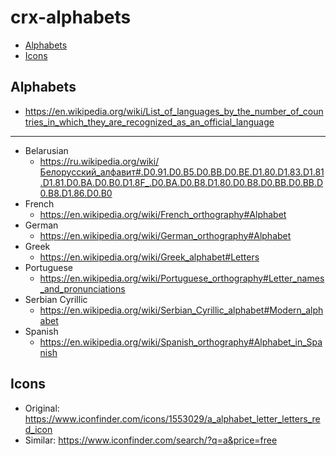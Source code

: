# crx-alphabets

- [Alphabets](#alphabets)
- [Icons](#icons)

## Alphabets

- https://en.wikipedia.org/wiki/List_of_languages_by_the_number_of_countries_in_which_they_are_recognized_as_an_official_language

---

- Belarusian
  - https://ru.wikipedia.org/wiki/Белорусский_алфавит#.D0.91.D0.B5.D0.BB.D0.BE.D1.80.D1.83.D1.81.D1.81.D0.BA.D0.B0.D1.8F_.D0.BA.D0.B8.D1.80.D0.B8.D0.BB.D0.BB.D0.B8.D1.86.D0.B0
- French
  - https://en.wikipedia.org/wiki/French_orthography#Alphabet
- German
  - https://en.wikipedia.org/wiki/German_orthography#Alphabet
- Greek
  - https://en.wikipedia.org/wiki/Greek_alphabet#Letters
- Portuguese
  - https://en.wikipedia.org/wiki/Portuguese_orthography#Letter_names_and_pronunciations
- Serbian Cyrillic
  - https://en.wikipedia.org/wiki/Serbian_Cyrillic_alphabet#Modern_alphabet
- Spanish
  - https://en.wikipedia.org/wiki/Spanish_orthography#Alphabet_in_Spanish

## Icons

- Original: https://www.iconfinder.com/icons/1553029/a_alphabet_letter_letters_red_icon
- Similar: https://www.iconfinder.com/search/?q=a&price=free
